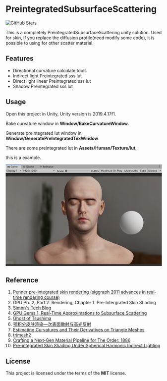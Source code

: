 
# PreintegratedSubsurfaceScattering

[![GitHub Stars](https://img.shields.io/github/stars/wingstone/PreintegratedSubsurfaceScattering.svg)](https://github.com/wingstone/PreintegratedSubsurfaceScattering)

This is a completely PreintegratedSubsurfaceScattering unity solution. Used for skin, if you replace the diffusion profile(need modify some code), it is possible to using for other scatter material.

## Features

- Directional curvature calculate tools
- Indirect light Preintegrated sss lut
- Direct light linear Preintegrated sss lut
- Shadow Preintegrated sss lut

## Usage

Open this project in Unity, Unity version is 2019.4.17f1.

Bake curvature window in **Window/BakeCurvatureWindow**.

Generate preintegrated lut window in **Window/GeneratePreIntegratedTexWindow**.

There are some preintegrated lut in **Assets/Human/Texture/lut**.

this is a example.

![PreintegratedSubsurfaceScattering](Images/PreintegratedSubsurfaceScattering.png)

## Reference


1. [Penner pre-integrated skin rendering (siggraph 2011 advances in real-time rendering course)](https://www.slideshare.net/leegoonz/penner-preintegrated-skin-rendering-siggraph-2011-advances-in-realtime-rendering-course)
2. GPU Pro 2, Part 2. Rendering, Chapter 1. Pre-Intergrated Skin Shading
3. [Simon's Tech Blog](http://simonstechblog.blogspot.com/2015/02/pre-integrated-skin-shading.html)
4. [GPU Gems 1, Real-Time Approximations to Subsurface Scattering](https://developer.nvidia.com/gpugems/gpugems/part-iii-materials/chapter-16-real-time-approximations-subsurface-scattering)
5. [Ghost of Tsushima](https://blog.selfshadow.com/publications/s2020-shading-course/patry/slides/index.html)
6. [预积分皮肤渲染—次表面散射与高光反射](https://zhuanlan.zhihu.com/p/509057464)
7. [Estimating Curvatures and Their Derivatives on Triangle Meshes](https://geometry.stanford.edu/papers/ng-test1/ng-test1.pdf)
8. [trimesh2](https://github.com/Forceflow/trimesh2)
9. [Crafting a Next-Gen Material Pipeline for The Order: 1886](http://blog.selfshadow.com/publications/s2013-shading-course/rad/s2013_pbs_rad_notes.pdf)
10. [Pre-integrated Skin Shading Under Spherical Harmonic Indirect Lighting](https://dennisruan171085578.wordpress.com/2020/09/06/pre-integrated-skin-shading-under-spherical-harmonic-indirect-lighting/)

## License

This project is licensed under the terms of the **MIT** license.
